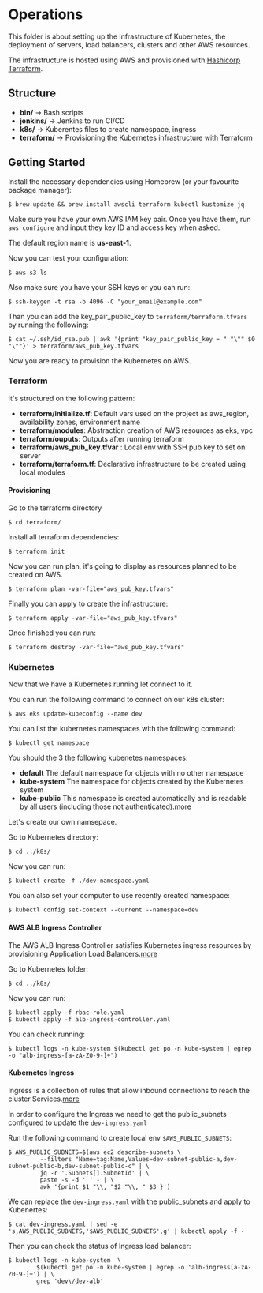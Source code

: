 # Operations

This folder is about setting up the infrastructure of Kubernetes, the deployment of servers, load balancers, clusters and other AWS resources.

The infrastructure is hosted using AWS and provisioned with [Hashicorp Terraform](https://www.terraform.io/).

## Structure

* **bin/** -> Bash scripts
* **jenkins/** -> Jenkins to run CI/CD
* **k8s/** -> Kuberentes files to create namespace, ingress
* **terraform/** -> Provisioning the Kubernetes infrastructure with Terraform


## Getting Started

Install the necessary dependencies using Homebrew (or your favourite package manager):

```
$ brew update && brew install awscli terraform kubectl kustomize jq
```


Make sure you have your own AWS IAM key pair. Once you have them, run
`aws configure` and input they key ID and access key when asked.

The default region name is **us-east-1**.

Now you can test your configuration:

```
$ aws s3 ls
```

Also make sure you have your SSH keys or you can run:

```
$ ssh-keygen -t rsa -b 4096 -C "your_email@example.com"
```

Than you can add the key_pair_public_key to `terraform/terraform.tfvars` by running the following:

```
$ cat ~/.ssh/id_rsa.pub | awk '{print "key_pair_public_key = " "\"" $0 "\""}' > terraform/aws_pub_key.tfvars
```

Now you are ready to provision the Kubernetes on AWS.


### Terraform

It's structured on the following pattern:

* **terraform/initialize.tf**: Default vars used on the project as aws_region, availability zones, environment name
* **terraform/modules**: Abstraction creation of AWS resources as eks, vpc
* **terraform/ouputs**: Outputs after running terraform
* **terraform/aws_pub_key.tfvar** : Local env with SSH pub key to set on server
* **terraform/terraform.tf**: Declarative infrastructure to be created using local modules


#### Provisioning

Go to the terraform directory
```
$ cd terraform/
```

Install all terraform dependencies:

```
$ terraform init
```

Now you can run plan, it's going to display as resources planned to be created on AWS.

```
$ terraform plan -var-file="aws_pub_key.tfvars"
```

Finally you can apply to create the infrastructure:

```
$ terraform apply -var-file="aws_pub_key.tfvars"
```

Once finished you can run:

```
$ terraform destroy -var-file="aws_pub_key.tfvars"
```

### Kubernetes

Now that we have a Kubernetes running let connect to it.

You can run the following command to connect on our k8s cluster:

```
$ aws eks update-kubeconfig --name dev
```


You can list the kubernetes namespaces with the following command:

```
$ kubectl get namespace
```

You should the 3 the following kubenetes namespaces:

* **default** The default namespace for objects with no other namespace
* **kube-system** The namespace for objects created by the Kubernetes system
* **kube-public** This namespace is created automatically and is readable by all users (including those not authenticated).[more](https://kubernetes.io/docs/concepts/overview/working-with-objects/namespaces/)

Let's create our own namsepace.

Go to Kubernetes directory:

```
$ cd ../k8s/
```

Now you can run:

```
$ kubectl create -f ./dev-namespace.yaml
```

You can also set your computer to use recently created namespace:

```
$ kubectl config set-context --current --namespace=dev
```

#### AWS ALB Ingress Controller

The AWS ALB Ingress Controller satisfies Kubernetes ingress resources by provisioning Application Load Balancers.[more](https://kubernetes-sigs.github.io/aws-alb-ingress-controller/)

Go to Kubernetes folder:
```
$ cd ../k8s/
```

Now you can run:
```
$ kubectl apply -f rbac-role.yaml
$ kubectl apply -f alb-ingress-controller.yaml
```

You can check running:
```
$ kubectl logs -n kube-system $(kubectl get po -n kube-system | egrep -o "alb-ingress-[a-zA-Z0-9-]+")
```

#### Kubernetes Ingress

Ingress is a collection of rules that allow inbound connections to reach the cluster Services.[more](https://kubernetes.io/docs/concepts/services-networking/ingress/)


In order to configure the Ingress we need to get the public_subnets configured to update the `dev-ingress.yaml`

Run the following command to create local env `$AWS_PUBLIC_SUBNETS`:
```
$ AWS_PUBLIC_SUBNETS=$(aws ec2 describe-subnets \
         --filters "Name=tag:Name,Values=dev-subnet-public-a,dev-subnet-public-b,dev-subnet-public-c" | \
         jq -r '.Subnets[].SubnetId' | \
         paste -s -d ' ' - | \
         awk '{print $1 "\\, "$2 "\\, " $3 }')

```

We can replace the `dev-ingress.yaml` with the public_subnets and apply to Kubenertes:

```
$ cat dev-ingress.yaml | sed -e 's,AWS_PUBLIC_SUBNETS,'$AWS_PUBLIC_SUBNETS',g' | kubectl apply -f -
```

Then you can check the status of Ingress load balancer:

```
$ kubectl logs -n kube-system  \
        $(kubectl get po -n kube-system | egrep -o 'alb-ingress[a-zA-Z0-9-]+') | \
        grep 'dev\/dev-alb'
```

